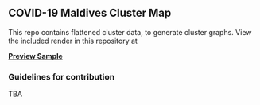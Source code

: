 ## COVID-19 Maldives Cluster Map

This repo contains flattened cluster data, to generate 
cluster graphs. View the included render in this repository at

**[Preview Sample](https://maldiviandevelopers.github.io/mv-covid19-graph/)**

### Guidelines for contribution

TBA